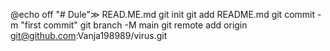@echo off "# Dule"≫  READ.ME.md
git init
git add README.md
git commit -m "first commit"
git branch -M main
git remote add origin git@github.com:Vanja198989/virus.git
